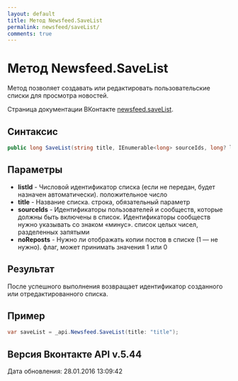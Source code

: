 ```yaml
---
layout: default
title: Метод Newsfeed.SaveList
permalink: newsfeed/saveList/
comments: true
---
```

# Метод Newsfeed.SaveList
Метод позволяет создавать или редактировать пользовательские списки для просмотра новостей.

Страница документации ВКонтакте [newsfeed.saveList](https://vk.com/dev/newsfeed.saveList).

## Синтаксис
``` csharp
public long SaveList(string title, IEnumerable<long> sourceIds, long? listId = null, bool? noReposts = null)
```

## Параметры
+ **listId** - Числовой идентификатор списка (если не передан, будет назначен автоматически). положительное число
+ **title** - Название списка. строка, обязательный параметр
+ **sourceIds** - Идентификаторы пользователей и сообществ, которые должны быть включены в список. Идентификаторы сообществ нужно указывать со знаком «минус». список целых чисел, разделенных запятыми
+ **noReposts** - Нужно ли отображать копии постов в списке (1 — не нужно). флаг, может принимать значения 1 или 0

## Результат
После успешного выполнения возвращает идентификатор созданного или отредактированного списка.

## Пример
``` csharp
var saveList = _api.Newsfeed.SaveList(title: "title");
```

## Версия Вконтакте API v.5.44
Дата обновления: 28.01.2016 13:09:42
